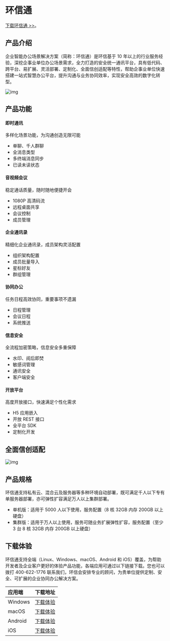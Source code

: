 ﻿# 环信通

<Toc />

[下载环信通 >>](#下载体验)。

## 产品介绍

企业智能办公场景解决方案（简称：环信通）是环信基于 10 年以上的行业服务经验，深挖企事业单位办公场景需求，全力打造的安全统一通讯平台，具有低代码、跨平台、易扩展、灵活部署、定制化、全面信创适配等特性，帮助企事业单位快速搭建一站式智慧办公平台，提升沟通与业务协同效率，实现安全高效的数字化转型。

![img](/images/privitization/uc_architecture.png)

## 产品功能

#### 即时通讯

多样化场景功能，为沟通创造无限可能

- 单聊、千人群聊
- 全消息类型
- 多终端消息同步
- 已读未读状态

#### 音视频会议

稳定通话质量，随时随地便捷开会

- 1080P 高清码流
- 远程桌面共享
- 会议控制
- 成员管理

#### 企业通讯录

精细化企业通讯录，成员架构灵活配置

- 组织架构配置
- 成员批量导入
- 星标好友
- 群组管理

#### 协同办公

任务日程高效协同，重要事项不遗漏

- 日程管理
- 会议日程
- 系统推送

#### 信息安全

全流程加密策略，信息安全多重保障

- 水印、阅后即焚
- 敏感词管理
- 通讯安全
- 客户端安全

#### 开放平台

高度开放接口，快速满足个性化需求

- H5 应用嵌入
- 开放 REST 接口
- 全平台 SDK
- 定制化开发

## 全面信创适配

![img](/images/privitization/uc_client.png)

## 产品规格

环信通支持私有云、混合云及服务器等多种环境自动部署，既可满足千人以下专有单服务器部署，亦可弹性扩容满足万人以上集群部署。

- 单机版：适用于 5000 人以下使用，服务配置（8 核 32GB 内存 200GB 以上硬盘）
- 集群版：适用于万人以上使用，服务可随业务扩展弹性扩容，服务配置（至少 3 台 8 核 32GB 内存 200GB 以上硬盘）

## 下载体验

环信通支持全端（Linux、Windows、macOS、Android 和 iOS）覆盖，为帮助开发者及企业客户更好的体验产品功能，各端应用可通过以下链接下载。您也可以拨打 400-622-1776 联系我们，环信会安排专业的顾问，为贵单位提供定制、安全、可扩展的企业协同办公解决方案。

| 应用端  | 下载地址                                                                                                                                 |
| :------ | :--------------------------------------------------------------------------------------------------------------------------------------- |
| Windows | [下载体验](https://zim-private.oss-cn-beijing.aliyuncs.com/zim-update/Windows/%E7%8E%AF%E4%BF%A1%E9%80%9A.2.0.3-build0110.win.setup.exe) |
| macOS   | [下载体验](https://zim-private.oss-cn-beijing.aliyuncs.com/zim-update/mac/%E7%8E%AF%E4%BF%A1%E9%80%9A.2.0.3-build0110.mac.dmg)           |
| Android | [下载体验](https://www.pgyer.com/ywWr)                                                                                                   |
| iOS     | [下载体验](https://testflight.apple.com/join/j1ssvXm0)                                                                                   |
